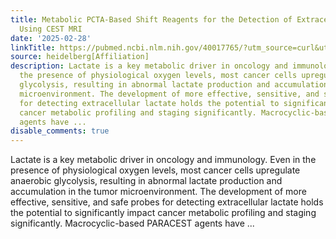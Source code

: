 ```yaml
---
title: Metabolic PCTA-Based Shift Reagents for the Detection of Extracellular Lactate
  Using CEST MRI
date: '2025-02-28'
linkTitle: https://pubmed.ncbi.nlm.nih.gov/40017765/?utm_source=curl&utm_medium=rss&utm_campaign=pubmed-2&utm_content=1FakS-2QOkCT8HsMOQP1bCRQ4YzyumYOmxmF0moLsQ3dFB1E9V&fc=20220326224207&ff=20250228171006&v=2.18.0.post9+e462414
source: heidelberg[Affiliation]
description: Lactate is a key metabolic driver in oncology and immunology. Even in
  the presence of physiological oxygen levels, most cancer cells upregulate anaerobic
  glycolysis, resulting in abnormal lactate production and accumulation in the tumor
  microenvironment. The development of more effective, sensitive, and safe probes
  for detecting extracellular lactate holds the potential to significantly impact
  cancer metabolic profiling and staging significantly. Macrocyclic-based PARACEST
  agents have ...
disable_comments: true
---
```

Lactate is a key metabolic driver in oncology and immunology. Even in the presence of physiological oxygen levels, most cancer cells upregulate anaerobic glycolysis, resulting in abnormal lactate production and accumulation in the tumor microenvironment. The development of more effective, sensitive, and safe probes for detecting extracellular lactate holds the potential to significantly impact cancer metabolic profiling and staging significantly. Macrocyclic-based PARACEST agents have ...